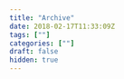 ```yaml
---
title: "Archive"
date: 2018-02-17T11:33:09Z
tags: [""]
categories: [""]
draft: false
hidden: true
---
```

